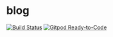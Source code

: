 
# blog
[![Build Status](https://travis-ci.com/a347807131/blog.svg?token=p1yGe5ezMTRjAvvPz8XH&branch=master)](https://travis-ci.com/a347807131/blog)
[![Gitpod Ready-to-Code](https://img.shields.io/badge/Gitpod-Ready--to--Code-blue?logo=gitpod)](https://gitpod.io/#https://github.com/a347807131/blog)


 
